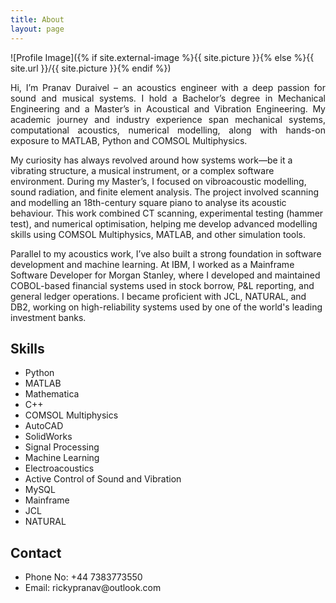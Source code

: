 ```yaml
---
title: About
layout: page
---
```

![Profile Image]({% if site.external-image %}{{ site.picture }}{% else %}{{ site.url }}/{{ site.picture }}{% endif %})

<p style="text-align: justify;">Hi, I’m Pranav Duraivel – an acoustics engineer with a deep passion for sound and musical systems. I hold a Bachelor’s degree in Mechanical Engineering and a Master’s in Acoustical and Vibration Engineering. My academic journey and industry experience span mechanical systems, computational acoustics, numerical modelling, along with hands-on exposure to MATLAB, Python and COMSOL Multiphysics.

My curiosity has always revolved around how systems work—be it a vibrating structure, a musical instrument, or a complex software environment. During my Master’s, I focused on vibroacoustic modelling, sound radiation, and finite element analysis. The project involved scanning and modelling an 18th-century square piano to analyse its acoustic behaviour. This work combined CT scanning, experimental testing (hammer test), and numerical optimisation, helping me develop advanced modelling skills using COMSOL Multiphysics, MATLAB, and other simulation tools.

Parallel to my acoustics work, I’ve also built a strong foundation in software development and machine learning. At IBM, I worked as a Mainframe Software Developer for Morgan Stanley, where I developed and maintained COBOL-based financial systems used in stock borrow, P&L reporting, and general ledger operations. I became proficient with JCL, NATURAL, and DB2, working on high-reliability systems used by one of the world's leading investment banks.</p>


<h2>Skills</h2>

<ul class="skill-list">
	<li>Python</li>
	<li>MATLAB</li>
	<li>Mathematica</li>
	<li>C++</li>
	<li>COMSOL Multiphysics</li>
	<li>AutoCAD</li>
	<li>SolidWorks</li>
	<li>Signal Processing</li>
	<li>Machine Learning</li>
	<li>Electroacoustics</li>
	<li>Active Control of Sound and Vibration</li>
	<li>MySQL</li>
	<li>Mainframe</li>
	<li>JCL</li>
	<li>NATURAL</li>
</ul>

<h2>Contact</h2>

<ul>
	<li>Phone No: +44 7383773550</li>
	<li>Email: rickypranav@outlook.com</li>
</ul>
